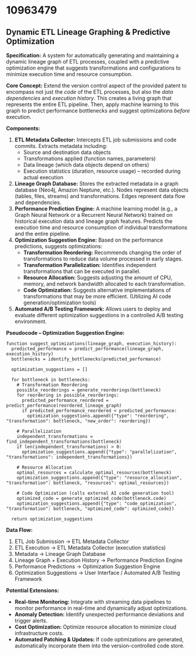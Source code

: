 # 10963479

## Dynamic ETL Lineage Graphing & Predictive Optimization

**Specification:** A system for automatically generating and maintaining a dynamic lineage graph of ETL processes, coupled with a predictive optimization engine that suggests transformations and configurations to minimize execution time and resource consumption.

**Core Concept:** Extend the version control aspect of the provided patent to encompass not just the *code* of the ETL processes, but also the *data dependencies* and *execution history*. This creates a living graph that represents the entire ETL pipeline.  Then, apply machine learning to this graph to predict performance bottlenecks and suggest optimizations *before* execution.

**Components:**

1.  **ETL Metadata Collector:** Intercepts ETL job submissions and code commits.  Extracts metadata including:
    *   Source and destination data objects
    *   Transformations applied (function names, parameters)
    *   Data lineage (which data objects depend on others)
    *   Execution statistics (duration, resource usage) – recorded during actual execution
2.  **Lineage Graph Database:** Stores the extracted metadata in a graph database (Neo4j, Amazon Neptune, etc.). Nodes represent data objects (tables, files, streams) and transformations. Edges represent data flow and dependencies.
3.  **Performance Prediction Engine:** A machine learning model (e.g., a Graph Neural Network or a Recurrent Neural Network) trained on historical execution data and lineage graph features.  Predicts the execution time and resource consumption of individual transformations and the entire pipeline.
4.  **Optimization Suggestion Engine:** Based on the performance predictions, suggests optimizations:
    *   **Transformation Reordering:**  Recommends changing the order of transformations to reduce data volume processed in early stages.
    *   **Transformation Parallelization:** Identifies independent transformations that can be executed in parallel.
    *   **Resource Allocation:** Suggests adjusting the amount of CPU, memory, and network bandwidth allocated to each transformation.
    *   **Code Optimization:**  Suggests alternative implementations of transformations that may be more efficient. (Utilizing AI code generation/optimization tools)
5.  **Automated A/B Testing Framework:**  Allows users to deploy and evaluate different optimization suggestions in a controlled A/B testing environment.

**Pseudocode – Optimization Suggestion Engine:**

```
function suggest_optimizations(lineage_graph, execution_history):
  predicted_performance = predict_performance(lineage_graph, execution_history)
  bottlenecks = identify_bottlenecks(predicted_performance)

  optimization_suggestions = []

  for bottleneck in bottlenecks:
    # Transformation Reordering
    possible_reorderings = generate_reorderings(bottleneck)
    for reordering in possible_reorderings:
      predicted_performance_reordered = predict_performance(reordered_lineage_graph)
      if predicted_performance_reordered < predicted_performance:
        optimization_suggestions.append({"type": "reordering", "transformation": bottleneck, "new_order": reordering})

    # Parallelization
    independent_transformations = find_independent_transformations(bottleneck)
    if len(independent_transformations) > 0:
      optimization_suggestions.append({"type": "parallelization", "transformations": independent_transformations})

    # Resource Allocation
    optimal_resources = calculate_optimal_resources(bottleneck)
    optimization_suggestions.append({"type": "resource_allocation", "transformation": bottleneck, "resources": optimal_resources})

    # Code Optimization (calls external AI code generation tool)
    optimized_code = generate_optimized_code(bottleneck.code)
    optimization_suggestions.append({"type": "code_optimization", "transformation": bottleneck, "optimized_code": optimized_code})

  return optimization_suggestions
```

**Data Flow:**

1.  ETL Job Submission -> ETL Metadata Collector
2.  ETL Execution -> ETL Metadata Collector (execution statistics)
3.  Metadata -> Lineage Graph Database
4.  Lineage Graph + Execution History -> Performance Prediction Engine
5.  Performance Predictions -> Optimization Suggestion Engine
6.  Optimization Suggestions -> User Interface / Automated A/B Testing Framework

**Potential Extensions:**

*   **Real-time Monitoring:** Integrate with streaming data pipelines to monitor performance in real-time and dynamically adjust optimizations.
*   **Anomaly Detection:** Identify unexpected performance deviations and trigger alerts.
*   **Cost Optimization:** Optimize resource allocation to minimize cloud infrastructure costs.
*   **Automated Patching & Updates:** If code optimizations are generated, automatically incorporate them into the version-controlled code store.
